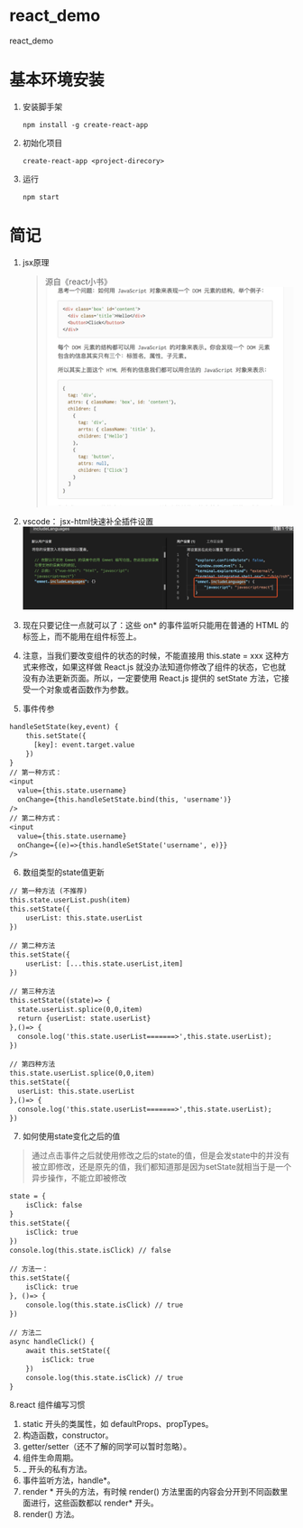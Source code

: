 # react_demo
react_demo
# 基本环境安装
1. 安装脚手架

	``` 
	npm install -g create-react-app
	```
2. 初始化项目

	``` 
	create-react-app <project-direcory>
	```
3. 运行

	```
	npm start
	```
	
# 简记
1. jsx原理
	> 源自《react小书》
![jsx 原理](screen/1553080498997.jpg)

2. vscode： jsx-html快速补全插件设置
![jsx-html](screen/WechatIMG4325.png)


3. 现在只要记住一点就可以了：这些 on* 的事件监听只能用在普通的 HTML 的标签上，而不能用在组件标签上。
4. 注意，当我们要改变组件的状态的时候，不能直接用 this.state = xxx 这种方式来修改，如果这样做 React.js 就没办法知道你修改了组件的状态，它也就没有办法更新页面。所以，一定要使用 React.js 提供的 setState 方法，它接受一个对象或者函数作为参数。
5. 事件传参

``` 
handleSetState(key,event) {
	this.setState({
	  [key]: event.target.value
	})
}
// 第一种方式：
<input 
  value={this.state.username}
  onChange={this.handleSetState.bind(this, 'username')}
/>
// 第二种方式：
<input 
  value={this.state.username}
  onChange={(e)=>{this.handleSetState('username', e)}}
/>

```

6. 数组类型的state值更新

``` 
// 第一种方法 (不推荐)
this.state.userList.push(item)
this.setState({
	userList: this.state.userList
})
    
// 第二种方法
this.setState({
	userList: [...this.state.userList,item]
})

// 第三种方法
this.setState((state)=> {
  state.userList.splice(0,0,item)
  return {userList: state.userList}
},()=> {
  console.log('this.state.userList=======>',this.state.userList); 
})

// 第四种方法
this.state.userList.splice(0,0,item)
this.setState({
  userList: this.state.userList
},()=> {
  console.log('this.state.userList=======>',this.state.userList);
})
```

7. 如何使用state变化之后的值

> 通过点击事件之后就使用修改之后的state的值，但是会发state中的并没有被立即修改，还是原先的值，我们都知道那是因为setState就相当于是一个异步操作，不能立即被修改

``` 
state = {
	isClick: false
}
this.setState({
	isClick: true
})
console.log(this.state.isClick) // false

// 方法一：
this.setState({
	isClick: true
}, ()=> {
	console.log(this.state.isClick) // true
})

// 方法二
async handleClick() {
	await this.setState({
		isClick: true
	})
	console.log(this.state.isClick) // true
}
```

8.react 组件编写习惯

 1. static 开头的类属性，如 defaultProps、propTypes。
 2. 构造函数，constructor。
 3. getter/setter（还不了解的同学可以暂时忽略）。
 4. 组件生命周期。
 5. _ 开头的私有方法。
 6. 事件监听方法，handle*。
 7. render * 开头的方法，有时候 render() 方法里面的内容会分开到不同函数里面进行，这些函数都以 render* 开头。
 8. render() 方法。 